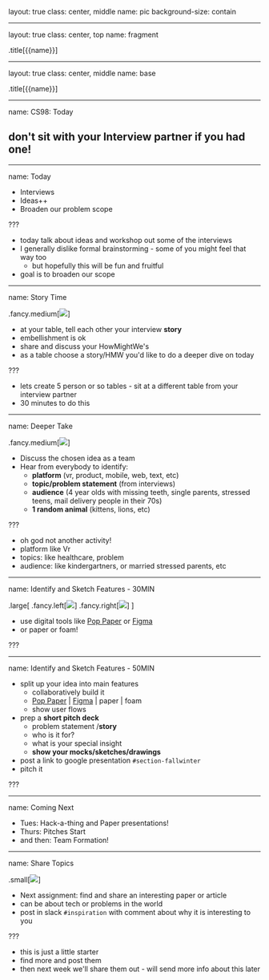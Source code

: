 layout: true
class: center, middle
name: pic
background-size: contain

---

layout: true
class: center, top
name: fragment

.title[{{name}}]

---
layout: true
class: center, middle
name: base

.title[{{name}}]

---
name: CS98: Today


## don't sit with your Interview partner if you had one!




---
name: Today


* Interviews
* Ideas++
* Broaden our problem scope

???
* today talk about ideas and workshop out some of the interviews
* I generally dislike formal brainstorming - some of you might feel that way too
  - but hopefully this will be fun and fruitful
* goal is to broaden our scope




---
name: Story Time

.fancy.medium[![](img/kitchen-story.gif)]


* at your table, tell each other your interview **story**
* embellishment is ok
* share and discuss your HowMightWe's
* as a table choose a story/HMW you'd like to do a deeper dive on today

???
* lets create 5 person or so tables -  sit at a different table from your interview partner
* 30 minutes to do this


---
name: Deeper Take

.fancy.medium[![](img/no-idea.gif)]

* Discuss the chosen idea as a team
* Hear from everybody to identify:
  * **platform** (vr, product, mobile, web, text, etc)
  * **topic/problem statement** (from interviews)
  * **audience** (4 year olds with missing teeth, single parents, stressed teens, mail delivery people in their 70s)
  * **1 random animal** (kittens, lions, etc)

<!-- * Write down:
  * **1 platform** (vr, product, mobile, web, text, etc)
  * **1 topic/problem** (from interviews)
  * **1 audience** (4 year olds with missing teeth, single parents, stressed teens, mail delivery people in their 70s)
  * **1 animal** (kittens, lions, etc)
* on separate cards -->



???
* oh god not another activity!
* platform like Vr
* topics: like healthcare, problem
* audience: like kindergartners, or married stressed  parents, etc


<!-- 
name: Mix em up

.fancy.medium[![](img/mix-up.gif)]

* 10 MIN:
  * choose 2 sets of 4
  * brainstorm on how to solve the set
* 10 MIN:
  * then as table discuss options and consolidate on 1 idea

???
* idea here is to just insert a bit of randomness, stochastic hill climbing - just in case one of these ideas can be improved a bit with some lateral thinking.
 -->

---
name: Identify and Sketch Features - 30MIN

.large[
.fancy.left[![](img/proto2.jpg)]
.fancy.right[![](img/proto1.jpg)]
]

* use digital tools like [Pop Paper](https://marvelapp.com/pop/) or [Figma](https://www.figma.com)
* or paper or foam!

???


---
name: Identify and Sketch Features - 50MIN

* split up your idea into main features
  * collaboratively build it
  * [Pop Paper](https://marvelapp.com/pop/) | [Figma](https://www.figma.com) | paper | foam
  * show user flows
* prep a **short pitch deck**
  * problem statement /**story**
  * who is it for?
  * what is your special insight
  * **show your mocks/sketches/drawings**
* post a link to google presentation `#section-fallwinter`
* pitch it

???




---
name: Coming Next

* Tues: Hack-a-thing and Paper presentations!
* Thurs: Pitches Start
* and then: Team Formation!


---
name: Share Topics

.small[![](img/sharing.gif)]

* Next assignment: find and share an interesting paper or article
* can be about tech or problems in the world
* post in slack `#inspiration` with comment about why it is interesting to you

???
* this is just a little starter
* find more and post them
* then next week we'll share them out - will send more info about this later


